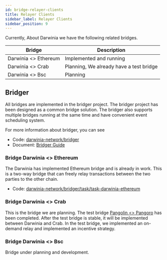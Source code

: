 ```yaml
---
id: bridge-relayer-clients
title: Relayer Clients
sidebar_label: Relayer Clients
sidebar_position: 9
---
```


Currently, About Darwinia we have the following related bridges.

| Bridge             | Description                             |
| ------------------ | --------------------------------------- |
| Darwinia &lt;&gt; Ethereum | Implemented and running                 |
| Darwinia &lt;&gt; Crab     | Planning, We already have a test bridge |
| Darwinia &lt;&gt; Bsc      | Planning                                |

## Bridger
All bridges are implemented in the bridger project. The bridger project has been designed as a common bridge solution. The bridger also supports multiple bridges running at the same time and have convenient event scheduling system.

For more information about bridger, you can see

- Code: [darwinia-network/bridger](https://github.com/darwinia-network/bridger/)
- Document: [Bridger Guide](https://itering.notion.site/Bridger-Guide-en-b5ae438609df41f682ab0efce3ddb98b)

### Bridge Darwinia &lt;&gt; Ethereum

The Darwinia has implemented Ethereum bridge and is already in work. This is a two-way bridge that can freely relay transactions between the two parties to the other chain.

- Code: [darwinia-network/bridger/task/task-darwinia-ethereum](https://github.com/darwinia-network/bridger/tree/master/task/task-darwinia-ethereum)

### Bridge Darwinia &lt;&gt; Crab

This is the bridge we are planning. The test bridge [Pangolin &lt;&gt; Pangoro](https://github.com/darwinia-network/bridger/blob/master/task/task-pangolin-pangoro) has been completed.
After the test bridge is stable, it will be implemented between Darwinia and Crab.
In the test bridge, we implemented an on-demand relay and implemented an incentive strategy.

### Bridge Darwinia &lt;&gt; Bsc

Bridge under planning and development.
